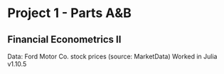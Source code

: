 # Project 1 - Parts A&B
## Financial Econometrics II
Data: Ford Motor Co. stock prices (source: MarketData)
Worked in Julia v1.10.5

